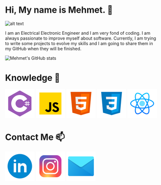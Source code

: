 # Hi, My name is Mehmet. 👋

![alt text](https://image.freepik.com/free-vector/coding-system-banner_87720-2994.jpg)

I am an Electrical Electronic Engineer and I am very fond of coding. I am always passionate to improve myself about software. Currently, I am trying to write some projects to evolve my skills and I am going to share them in my GitHub when they will be finished.

![Mehmet's GitHub stats](https://github-readme-stats.vercel.app/api?username=MhmtMutlu&hide=contribs,prs&theme=cobalt&show_icons=true)

# Knowledge 🧠

![alt text](https://github.com/MhmtMutlu/MhmtMutlu/blob/master/csharp.png?raw=true) ![alt text](https://github.com/MhmtMutlu/MhmtMutlu/blob/master/javascript.png?raw=true) ![alt text](https://github.com/MhmtMutlu/MhmtMutlu/blob/master/html5.png?raw=true) ![alt text](https://github.com/MhmtMutlu/MhmtMutlu/blob/master/css3.png?raw=true) ![alt text](https://github.com/MhmtMutlu/MhmtMutlu/blob/master/react.png?raw=true)

# Contact Me 📫

[![alt text](https://github.com/MhmtMutlu/MhmtMutlu/blob/master/linkedin.png?raw=true)](https://www.linkedin.com/in/mehmet-mutlu-334890185/) [![alt text](https://github.com/MhmtMutlu/MhmtMutlu/blob/master/instagram.png?raw=true)](https://www.instagram.com/_mehmetmutluu) [![alt text](https://github.com/MhmtMutlu/MhmtMutlu/blob/master/letter.png?raw=true)](mailto:mhmetmtlu@outlook.com)
